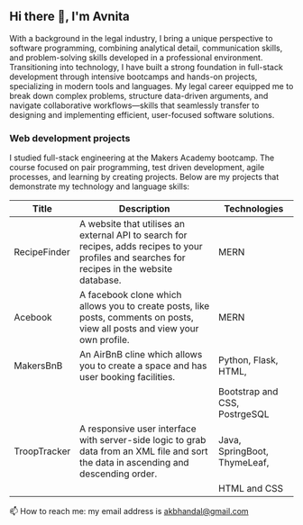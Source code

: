 ## Hi there 👋, I'm Avnita

With a background in the legal industry, I bring a unique perspective to software programming, combining analytical detail, communication skills, and problem-solving skills developed in a professional environment. Transitioning into technology, I have built a strong foundation in full-stack development through intensive bootcamps and hands-on projects, specializing in modern tools and languages. My legal career equipped me to break down complex problems, structure data-driven arguments, and navigate collaborative workflows—skills that seamlessly transfer to designing and implementing efficient, user-focused software solutions.

<!--### What I am currently working on:
What I am currently working on:
-	Health Tracker Project
-	Keeping my skills sharp – reading … and studying ….

-->

### Web development projects
I studied full-stack engineering at the Makers Academy bootcamp. The course focused on pair programming, test driven development, agile processes, and learning by creating projects. Below are my projects that demonstrate my technology and language skills:


| Title	        | Description	                                                                                                                                      | Technologies                  |
| ------------- | --------------------------------------------------------------------------------------------------------------------------------------------------|-------------------------------|
| RecipeFinder	| A website that utilises an external API to search for recipes, adds recipes to your profiles and searches for recipes in the website database.    | MERN                          |
|	Acebook	      | A facebook clone which allows you to create posts, like posts, comments on posts, view all posts and view your own profile.	                      | MERN                          |
| MakersBnB	    | An AirBnB cline which allows you to create a space and has user booking facilities.	                                                              | Python, Flask, HTML,          |
|               |                                                                                                                                                   | Bootstrap and CSS, PostrgeSQL |
| TroopTracker  |	A responsive user interface with server-side logic to grab data from an XML file and sort the data in ascending and descending order.	            | Java, SpringBoot, ThymeLeaf,  |
|               |                                                                                                                                                   | HTML and CSS                  |

📫 How to reach me: my email address is akbhandal@gmail.com
<!--
**NeetKB/NeetKB** is a ✨ _special_ ✨ repository because its `README.md` (this file) appears on your GitHub profile.

Here are some ideas to get you started:

- 🔭 I’m currently working on ...

- 👯 I’m looking to collaborate on ...
- 🤔 I’m looking for help with ...
- 💬 Ask me about ...
- 📫 How to reach me: ...
- 😄 Pronouns: ...
- ⚡ Fun fact: ...
-->
